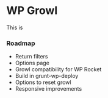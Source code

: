 # WP Growl
This is 

### Roadmap

- Return filters
- Options page
- Growl compatibility for WP Rocket
- Build in grunt-wp-deploy
- Options to reset growl
- Responsive improvements
